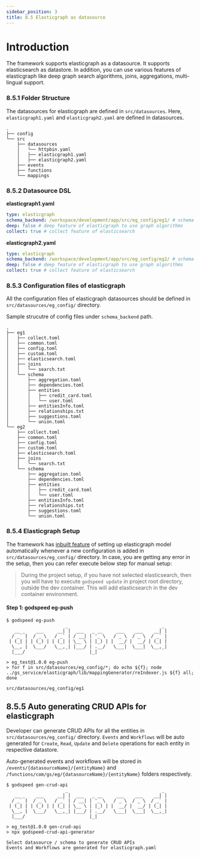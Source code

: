 ```yaml
---
sidebar_position: 3
title: 8.5 Elasticgraph as datasource
---
```


# Introduction

The framework supports elasticgraph as a datasource. It supports elasticsearch as datastore. In addition, you can use various features of elasticgraph like deep graph search algorithms, joins, aggregations, multi-lingual support.

### 8.5.1 Folder Structure
The datasources for elasticgraph are defined in `src/datasources`. Here, `elasticgraph1.yaml` and `elasticgraph2.yaml` are defined in datasources.
```
.
├── config
└── src
    ├── datasources
    │   └── httpbin.yaml
    │   ├── elasticgraph1.yaml
    │   ├── elasticgraph2.yaml
    ├── events
    ├── functions
    └── mappings
```

### 8.5.2 Datasource DSL
**elasticgraph1.yaml**
```yaml
type: elasticgraph
schema_backend: /workspace/development/app/src/eg_config/eg1/ # schema path to config files
deep: false # deep feature of elasticgraph to use graph algorithms
collect: true # collect feature of elasticsearch
```
**elasticgraph2.yaml**
```yaml
type: elasticgraph
schema_backend: /workspace/development/app/src/eg_config/eg2/ # schema path to config files
deep: false # deep feature of elasticgraph to use graph algorithms
collect: true # collect feature of elasticsearch
```


### 8.5.3 Configuration files of elasticgraph
All the configuration files of elasticgraph datasources should be defined in `src/datasources/eg_config/` directory.

Sample strucutre of config files under `schema_backend` path.
```
.
├── eg1
│   ├── collect.toml
│   ├── common.toml
│   ├── config.toml
│   ├── custom.toml
│   ├── elasticsearch.toml
│   ├── joins
│   │   └── search.txt
│   └── schema
│       ├── aggregation.toml
│       ├── dependencies.toml
│       ├── entities
│       │   ├── credit_card.toml
│       │   └── user.toml
│       ├── entitiesInfo.toml
│       ├── relationships.txt
│       ├── suggestions.toml
│       └── union.toml
└── eg2
    ├── collect.toml
    ├── common.toml
    ├── config.toml
    ├── custom.toml
    ├── elasticsearch.toml
    ├── joins
    │   └── search.txt
    └── schema
        ├── aggregation.toml
        ├── dependencies.toml
        ├── entities
        │   ├── credit_card.toml
        │   └── user.toml
        ├── entitiesInfo.toml
        ├── relationships.txt
        ├── suggestions.toml
        └── union.toml        
```

### 8.5.4 Elasticgraph Setup
The framework has [inbuilt feature](../setup/auto-watch.md/#auto-watch-and-build) of setting up elasticgraph model automatically whenever a new configuration is added in `src/datasources/eg_config/` directory. In case, you are getting any error in the setup, then you can refer execute below step for manual setup: 

> During the project setup, if you have not selected elasticsearch, then you will have to execute `godspeed update` in project root directory, outside the dev container. This will add elasticsearch in the dev container environment.


#### Step 1: godspeed eg-push
```
$ godspeed eg-push
                      _                                   _ 
   __ _    ___     __| |  ___   _ __     ___    ___    __| |
  / _` |  / _ \   / _` | / __| | '_ \   / _ \  / _ \  / _` |
 | (_| | | (_) | | (_| | \__ \ | |_) | |  __/ |  __/ | (_| |
  \__, |  \___/   \__,_| |___/ | .__/   \___|  \___|  \__,_|
  |___/                        |_|                          

> eg_test@1.0.0 eg-push
> for f in src/datasources/eg_config/*; do echo ${f}; node ../gs_service/elasticgraph/lib/mappingGenerator/reIndexer.js ${f} all; done

src/datasources/eg_config/eg1
```

## 8.5.5 Auto generating CRUD APIs for elasticgraph
Developer can generate CRUD APIs for all the entities in `src/datasources/eg_config/` directory. `Events` and `Workflows` will be auto generated for `Create`, `Read`, `Update` and `Delete` operations for each entity in respective datastore.

 Auto-generated events and workflows will be stored in `/events/{datasourceName}/{entityName}` and `/functions/com/gs/eg/{datasourceName}/{entityName}` folders respectively.

```
$ godspeed gen-crud-api
                      _                                   _ 
   __ _    ___     __| |  ___   _ __     ___    ___    __| |
  / _` |  / _ \   / _` | / __| | '_ \   / _ \  / _ \  / _` |
 | (_| | | (_) | | (_| | \__ \ | |_) | |  __/ |  __/ | (_| |
  \__, |  \___/   \__,_| |___/ | .__/   \___|  \___|  \__,_|
  |___/                        |_|                          

> eg_test@1.0.0 gen-crud-api
> npx godspeed-crud-api-generator

Select datasource / schema to generate CRUD APIs
Events and Workflows are generated for elasticgraph.yaml
```